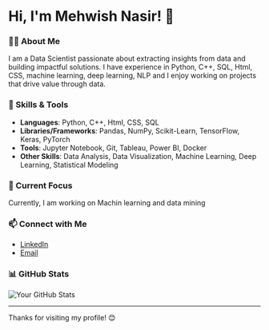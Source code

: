 # Hi, I'm Mehwish Nasir! 👋

### 👩‍💻 About Me
I am a Data Scientist passionate about extracting insights from data and building impactful solutions. I have experience in Python, C++, SQL, Html, CSS, machine learning, deep learning, NLP and I enjoy working on projects that drive value through data.

### 🔧 Skills & Tools
- **Languages**: Python, C++, Html, CSS, SQL
- **Libraries/Frameworks**: Pandas, NumPy, Scikit-Learn, TensorFlow, Keras, PyTorch
- **Tools**: Jupyter Notebook, Git, Tableau, Power BI, Docker
- **Other Skills**: Data Analysis, Data Visualization, Machine Learning, Deep Learning, Statistical Modeling

### 🌱 Current Focus
Currently, I am working on Machin learning and data mining

### 📫 Connect with Me
- [LinkedIn](https://www.linkedin.com/in/mehwish-nasir-7662b6262/)
- [Email](mehwishnasirh2so4@gmail.com)

### 📊 GitHub Stats
![Your GitHub Stats](https://github-readme-stats.vercel.app/api?username=Mehwish-Nasir&show_icons=true&theme=radical)

---

Thanks for visiting my profile! 😊

